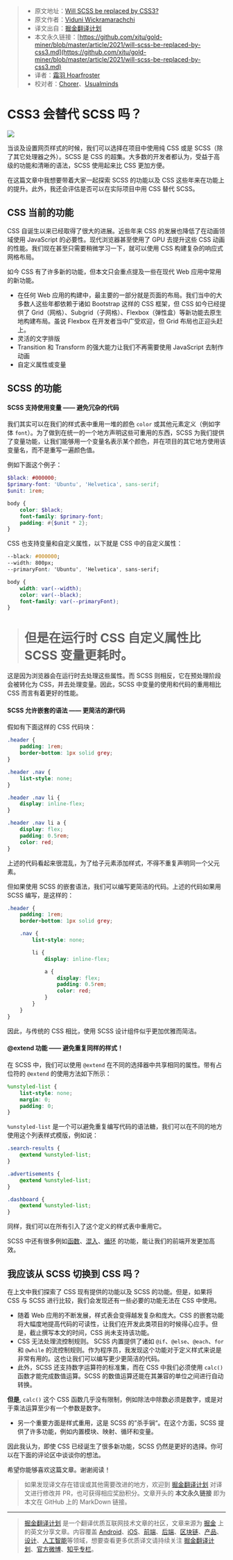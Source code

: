 > * 原文地址：[Will SCSS be replaced by CSS3?](https://blog.bitsrc.io/will-scss-be-replaced-by-css3-754842d6b681)
> * 原文作者：[Viduni Wickramarachchi](https://medium.com/@viduniwickramarachchi)
> * 译文出自：[掘金翻译计划](https://github.com/xitu/gold-miner)
> * 本文永久链接：[https://github.com/xitu/gold-miner/blob/master/article/2021/will-scss-be-replaced-by-css3.md](https://github.com/xitu/gold-miner/blob/master/article/2021/will-scss-be-replaced-by-css3.md)
> * 译者：[霜羽 Hoarfroster](https://github.com/PassionPenguin)
> * 校对者：[Chorer](https://github.com/Chorer)、[Usualminds](https://github.com/Usualminds)

# CSS3 会替代 SCSS 吗？

![](../images/will-scss-be-replaced-by-css3.md-1*iiuMRihN7Lj3i1-hTk8PjA.jpeg)

当谈及设置网页样式的时候，我们可以选择在项目中使用纯 CSS 或是 SCSS（除了其它处理器之外）。SCSS 是 CSS 的超集。大多数的开发者都认为，受益于高级的功能和清晰的语法，SCSS 使用起来比 CSS 更加方便。

在这篇文章中我想要带着大家一起探索 SCSS 的功能以及 CSS 这些年来在功能上的提升。此外，我还会评估是否可以在实际项目中用 CSS 替代 SCSS。

## CSS 当前的功能

CSS 自诞生以来已经取得了很大的进展。近些年来 CSS 的发展也降低了在动画领域使用 JavaScript 的必要性。现代浏览器甚至使用了 GPU 去提升这些 CSS 动画的性能。我们现在甚至只需要稍微学习一下，就可以使用 CSS 构建复杂的响应式网格布局。

如今 CSS 有了许多新的功能，但本文只会重点提及一些在现代 Web 应用中常用的新功能。

* 在任何 Web 应用的构建中，最主要的一部分就是页面的布局。我们当中的大多数人这些年都依赖于诸如 Bootstrap 这样的 CSS 框架，但 CSS 如今已经提供了 Grid（网格）、Subgrid（子网格）、Flexbox（弹性盒）等新功能去原生地构建布局。虽说 Flexbox 在开发者当中广受欢迎，但 Grid 布局也正迎头赶上。
* 灵活的文字排版
* Transition 和 Transform 的强大能力让我们不再需要使用 JavaScript 去制作动画
* 自定义属性或变量

## SCSS 的功能

#### SCSS 支持使用变量 —— 避免冗杂的代码

我们其实可以在我们的样式表中重用一堆的颜色 `color` 或其他元素定义（例如字体 `font`）。为了做到在统一的一个地方声明这些可重用的东西，SCSS 为我们提供了变量功能，让我们能够用一个变量名表示某个颜色，并在项目的其它地方使用该变量名，而不是重写一遍颜色值。

例如下面这个例子：

```scss
$black: #000000;
$primary-font: 'Ubuntu', 'Helvetica', sans-serif;
$unit: 1rem;

body {
    color: $black;
    font-family: $primary-font;
    padding: #{$unit * 2};
}
```

CSS 也支持变量和自定义属性，以下就是 CSS 中的自定义属性：

```css
--black: #000000;
--width: 800px;
--primaryFont: 'Ubuntu', 'Helvetica', sans-serif;

body {
    width: var(--width);
    color: var(--black);
    font-family: var(--primaryFont);
}
```

> # 但是在运行时 CSS 自定义属性比 SCSS 变量更耗时。

这是因为浏览器会在运行时去处理这些属性。而 SCSS 则相反，它在预处理阶段会被转化为 CSS，并去处理变量。因此，SCSS 中变量的使用和代码的重用相比 CSS 而言有着更好的性能。

#### SCSS 允许嵌套的语法 —— 更简洁的源代码

假如有下面这样的 CSS 代码块：

```css
.header {
    padding: 1rem;
    border-bottom: 1px solid grey;
}

.header .nav {
    list-style: none;
}

.header .nav li {
    display: inline-flex;
}

.header .nav li a {
    display: flex;
    padding: 0.5rem;
    color: red;
}
```

上述的代码看起来很混乱，为了给子元素添加样式，不得不重复声明同一个父元素。

但如果使用 SCSS 的嵌套语法，我们可以编写更简洁的代码。上述的代码如果用 SCSS 编写，是这样的：

```scss
.header {
    padding: 1rem;
    border-bottom: 1px solid grey;

    .nav {
        list-style: none;

        li {
            display: inline-flex;

            a {
                display: flex;
                padding: 0.5rem;
                color: red;
            }
        }
    }
}
```

因此，与传统的 CSS 相比，使用 SCSS 设计组件似乎更加优雅而简洁。

#### @extend 功能 —— 避免重复同样的样式！

在 SCSS 中，我们可以使用 `@extend` 在不同的选择器中共享相同的属性。带有占位符的 `@extend` 的使用方法如下所示：

```scss
%unstyled-list {
    list-style: none;
    margin: 0;
    padding: 0;
}
```

`%unstyled-list` 是一个可以避免重复编写代码的语法糖，我们可以在不同的地方使用这个列表样式模版，例如说：

```scss
.search-results {
    @extend %unstyled-list;
}

.advertisements {
    @extend %unstyled-list;
}

.dashboard {
    @extend %unstyled-list;
}
```

同样，我们可以在所有引入了这个定义的样式表中重用它。

SCSS 中还有很多例如[函数](https://sass-lang.com/documentation/at-rules/function)、[混入](https://sass-lang.com/documentation/at-rules/mixin)、[循环](https://sass-lang.com/documentation/at-rules/control/for) 的功能，能让我们的前端开发更加高效。

## 我应该从 SCSS 切换到 CSS 吗？

在上文中我们探索了 CSS 现有提供的功能以及 SCSS 的功能。但是，如果将 CSS 与 SCSS 进行比较，我们会发现还有一些必要的功能无法在 CSS 中使用。

* 随着 Web 应用的不断发展，样式表会变得越发复杂和庞大。CSS 的嵌套功能将大幅度地提高代码的可读性，让我们在开发此类项目的时候得心应手。但是，截止撰写本文的时间，CSS 尚未支持该功能。
* CSS 无法处理流控制规则。 SCSS 内置提供了诸如 `@if`、`@else`、`@each`、`for` 和 `@while` 的流控制规则。作为程序员，我发现这个功能对于定义样式来说是非常有用的。这也让我们可以编写更少更简洁的代码。
* 此外，SCSS 还支持数字运算符的标准集，而在 CSS 中我们必须使用 `calc()` 函数才能完成数值运算。SCSS 的数值运算还能在其兼容的单位之间进行自动转换。

**但是**, `calc()` 这个 CSS 函数几乎没有限制，例如除法中除数必须是数字，或是对于乘法运算至少有一个参数是数字。

* 另一个重要方面是样式重用，这是 SCSS 的”杀手锏“。在这个方面，SCSS 提供了许多功能，例如内置模块、映射、循环和变量。

因此我认为，即使 CSS 已经诞生了很多新功能，SCSS 仍然是更好的选择。你可以在下面的评论区中谈谈你的想法。

希望你能够喜欢这篇文章。谢谢阅读！

> 如果发现译文存在错误或其他需要改进的地方，欢迎到 [掘金翻译计划](https://github.com/xitu/gold-miner) 对译文进行修改并 PR，也可获得相应奖励积分。文章开头的 **本文永久链接** 即为本文在 GitHub 上的 MarkDown 链接。

---

> [掘金翻译计划](https://github.com/xitu/gold-miner) 是一个翻译优质互联网技术文章的社区，文章来源为 [掘金](https://juejin.im) 上的英文分享文章。内容覆盖 [Android](https://github.com/xitu/gold-miner#android)、[iOS](https://github.com/xitu/gold-miner#ios)、[前端](https://github.com/xitu/gold-miner#前端)、[后端](https://github.com/xitu/gold-miner#后端)、[区块链](https://github.com/xitu/gold-miner#区块链)、[产品](https://github.com/xitu/gold-miner#产品)、[设计](https://github.com/xitu/gold-miner#设计)、[人工智能](https://github.com/xitu/gold-miner#人工智能)等领域，想要查看更多优质译文请持续关注 [掘金翻译计划](https://github.com/xitu/gold-miner)、[官方微博](http://weibo.com/juejinfanyi)、[知乎专栏](https://zhuanlan.zhihu.com/juejinfanyi)。
